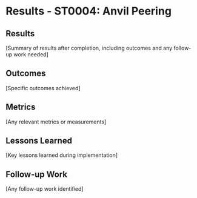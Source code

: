 # Results - ST0004: Anvil Peering

## Results

[Summary of results after completion, including outcomes and any follow-up work needed]

## Outcomes

[Specific outcomes achieved]

## Metrics

[Any relevant metrics or measurements]

## Lessons Learned

[Key lessons learned during implementation]

## Follow-up Work

[Any follow-up work identified]